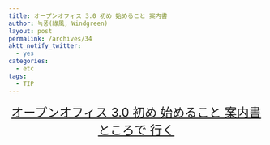 ```yaml
---
title: オープンオフィス 3.0 初め 始めること 案内書
author: 녹풍(綠風, Windgreen)
layout: post
permalink: /archives/34
aktt_notify_twitter:
  - yes
categories:
  - etc
tags:
  - TIP
---
```

<div style="text-align: center;">
  <font size="5"><a target="_blank" href="http://openoffice.or.kr/blog/?p=623" class="broken_link">オープンオフィス 3.0 初め 始めること 案内書 ところで 行く</a></font>
</div>